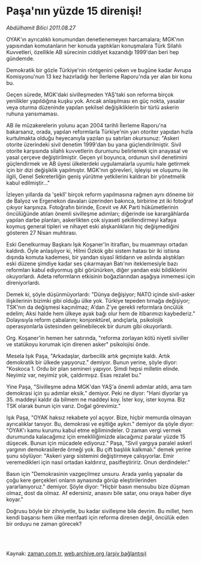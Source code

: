 # Paşa'nın yüzde  15 direnişi!

*Abdülhamit Bilici 2011.08.27*

<td class="columnist-detail">
<p>OYAK'ın ayrıcalıklı konumundan denetlenemeyen harcamalara; MGK'nın yapısından komutanların her konuda yaptıkları konuşmalara Türk Silahlı Kuvvetleri, özellikle AB sürecinin ciddiyet kazandığı 1999'dan beri hep gündemde.</p>
<p>
<div id="haberMetinDiv">
<p>Demokratik bir gözle Türkiye'nin röntgenini çeken ve bugüne kadar Avrupa Komisyonu'nun 13 kez hazırladığı her İlerleme Raporu'nda yer alan bir konu bu.
<p>Geçen sürede, MGK'daki sivilleşmeden YAŞ'taki son reforma birçok yenilikler yapıldığına kuşku yok. Ancak anlaşılması en güç nokta, yasalar veya oturma düzeninde yapılan şekilsel değişikliklerin bir türlü askerin ruhuna yansımaması.
<p>AB ile müzakerelerin yolunu açan 2004 tarihli İlerleme Raporu'na bakarsanız, orada, yapılan reformlarla Türkiye'nin yarı otoriter yapıdan hızla kurtulmakta olduğu heyecanıyla yazılan şu satırları okursunuz: "Askeri otorite üzerindeki sivil denetim 1999'dan bu yana güçlendirilmiştir. Sivil otorite karşısında silahlı kuvvetlerin durumunu belirlemek için anayasal ve yasal çerçeve değiştirilmiştir. Geçen yıl boyunca, ordunun sivil denetimini güçlendirmek ve AB üyesi ülkelerdeki uygulamalarla uyumlu hale getirmek için bir dizi değişiklik yapılmıştır. MGK'nın görevleri, işleyişi ve oluşumu ile ilgili, Genel Sekreterliğin geniş yürütme yetkilerini kaldıran bir yönetmelik kabul edilmiştir..."
<p>İzleyen yıllarda da 'şeklî' birçok reform yapılmasına rağmen aynı döneme bir de Balyoz ve Ergenekon davaları üzerinden bakınca, birbirine zıt iki fotoğraf çıkıyor karşınıza. Fotoğrafın birinde, Ecevit ve AK Parti hükümetlerinin öncülüğünde atılan önemli sivilleşme adımları; diğerinde ise karargâhlarda yapılan darbe planları, askerlikten çok siyaseti şekillendirmeyi kafaya koymuş general tipleri ve nihayet eski alışkanlıkların hiç değişmediğini gösteren 27 Nisan muhtırası. 
<p>Eski Genelkurmay Başkanı Işık Koşaner'in itirafları, bu muammayı ortadan kaldırdı. Öyle anlaşılıyor ki, Hilmi Özkök gibi sistem hatası bir iki istisna dışında komuta kademesi, bir yandan siyasî iktidarın ve aslında alıştıkları eski düzene şimdiye kadar ses çıkarmayan Batı'nın iteklemesiyle bazı reformları kabul ediyormuş gibi görünürken, diğer yandan eski bildiklerini okuyorlardı. Adeta reformların etkisinin boğazlarından aşağıya inmemesi için direniyorlardı.
<p>Demek ki, şöyle düşünmüyorlardı: "Dünya değişiyor; NATO içinde sivil-asker ilişkilerinin bizimki gibi olduğu ülke yok. Türkiye tepeden tırnağa değişiyor; TSK'nın da değişmesi kaçınılmaz; A'dan Z'ye gerekli reformlara öncülük edelim; Aksi halde hem ülkeye ayak bağı olur hem de itibarımızı kaybederiz." Dolayısıyla reform çabalarını; konjonktürel, andıçlarla, psikolojik operasyonlarla üstesinden gelinebilecek bir durum gibi okuyorlardı.
<p>Org. Koşaner'in hemen her satırında, "reforma zorlayan kötü niyetli siviller ve statükoyu korumak için direnen asker" psikolojisi önde.
<p>Mesela Işık Paşa, "Arkadaşlar, darbecilik artık geçmişte kaldı. Artık demokratik bir ülkede yaşıyoruz." demiyor. Bunun yerine, şöyle diyor: "Koskoca 1. Ordu bir plan semineri yapıyor. Şimdi hepsi milletin elinde. Neyimiz var, neyimiz yok, çaldırmışız. Esas rezalet bu."
<p>Yine Paşa, "Sivilleşme adına MGK'dan YAŞ'a önemli adımlar atıldı, ama tam demokrasi için şu adımlar eksik." demiyor. Peki ne diyor: "Hani diyorlar ya 35. maddeyi kaldır da bilmem ne maddeyi koy. İster koy, ister koyma. Biz TSK olarak bunun için varız. Doğal görevimiz."
<p>Işık Paşa, "OYAK haksız rekabete yol açıyor. Bize, hiçbir memurda olmayan ayrıcalıklar tanıyor. Bu, demokrasi ve eşitliğe aykırı." demiyor da şöyle diyor: "OYAK'ı kamu kurumu kabul etme eğilimindeler. O zaman vergi vermek durumunda kalacağımız için emekliliğimizde alacağımız paralar yüzde 15 düşecek. Bunun için mücadele ediyoruz." Paşa, "Sivil yargıya paralel askerî yargının demokrasilerde örneği yok. Bu çift başlılık kalkmalı." demek yerine şunu söylüyor: "Askeri yargı sistemini değiştirmeye çalışıyorlar. Emir veremedikleri için nasıl ortadan kaldırırız, pasifleştiririz. Onun derdindeler."
<p>Basın için "Demokrasinin vazgeçilmez unsuru. Arada yanlış yapsalar da çoğu kere gerçekleri onların aynasında görüp eleştirilerinden yararlanıyoruz." demiyor. Şöyle diyor: "Hiçbir basın mensubu bize düşman olmaz, dost da olmaz. Af edersiniz, anasını bile satar, onu oraya haber diye koyar."
<p>Doğrusu böyle bir zihniyetle, bu kadar sivilleşme bile devrim. Bu millet, hem kendi başarısı hem ülke menfaati için reforma direnen değil, öncülük eden bir orduyu ne zaman görecek? </p></p></p></p></p></p></p></p></p></p></p></p></div>
</p>


<p><br>
		 </br></p></td>

Kaynak: [zaman.com.tr](http://zaman.com.tr/yazar.do?yazino=1173672), [web.archive.org (arşiv bağlantısı)](http://web.archive.org/web/20111004013243/http://www.zaman.com.tr:80/yazar.do?yazino=1173672)
